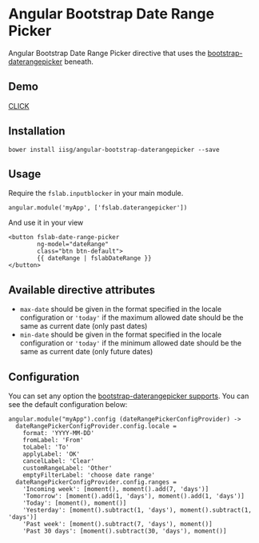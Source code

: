 # Angular Bootstrap Date Range Picker

Angular Bootstrap Date Range Picker directive that uses the [bootstrap-daterangepicker](https://github.com/dangrossman/bootstrap-daterangepicker) beneath.

## Demo
[CLICK](http://iisg.github.io/angular-bootstrap-daterangepicker/)

## Installation

```
bower install iisg/angular-bootstrap-daterangepicker --save
```

## Usage

Require the `fslab.inputblocker` in your main module.

    angular.module('myApp', ['fslab.daterangepicker'])

And use it in your view

    <button fslab-date-range-picker
            ng-model="dateRange"
            class="btn btn-default">
            {{ dateRange | fslabDateRange }}
    </button>

## Available directive attributes

* `max-date` should be given in the format specified in the locale configuration or `'today'` if the maximum allowed date should be the same as current date (only past dates)
* `min-date` should be given in the format specified in the locale configuration or `'today'` if the minimum allowed date should be the same as current date (only future dates)

## Configuration

You can set any option the [bootstrap-daterangepicker supports](http://www.daterangepicker.com/#options). You can see the default configuration below:

    angular.module("myApp").config (dateRangePickerConfigProvider) ->
      dateRangePickerConfigProvider.config.locale =
        format: 'YYYY-MM-DD'
        fromLabel: 'From'
        toLabel: 'To'
        applyLabel: 'OK'
        cancelLabel: 'Clear'
        customRangeLabel: 'Other'
        emptyFilterLabel: 'choose date range'
      dateRangePickerConfigProvider.config.ranges =
        'Incoming week': [moment(), moment().add(7, 'days')]
        'Tomorrow': [moment().add(1, 'days'), moment().add(1, 'days')]
        'Today': [moment(), moment()]
        'Yesterday': [moment().subtract(1, 'days'), moment().subtract(1, 'days')]
        'Past week': [moment().subtract(7, 'days'), moment()]
        'Past 30 days': [moment().subtract(30, 'days'), moment()]
